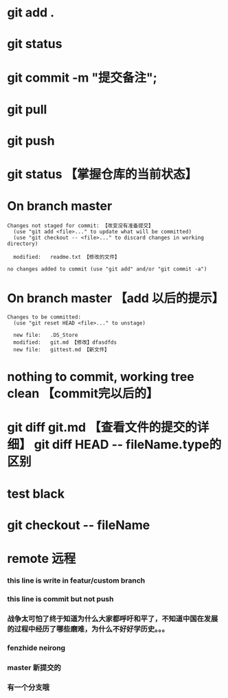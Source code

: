 # git add . 
# git status
# git commit -m "提交备注";
# git pull
# git push

# git status 【掌握仓库的当前状态】
  # On branch master
    Changes not staged for commit: 【改变没有准备提交】
      (use "git add <file>..." to update what will be committed)
      (use "git checkout -- <file>..." to discard changes in working directory)

      modified:   readme.txt 【修改的文件】

    no changes added to commit (use "git add" and/or "git commit -a")
  
  # On branch master 【add 以后的提示】
    Changes to be committed:
      (use "git reset HEAD <file>..." to unstage)

      new file:   .DS_Store
      modified:   git.md 【修改】dfasdfds
      new file:   gittest.md 【新文件】
  # nothing to commit, working tree clean 【commit完以后的】

# git diff git.md 【查看文件的提交的详细】 git diff HEAD -- fileName.type的区别
# test black
# git checkout -- fileName

# remote 远程

### this line is write in featur/custom branch 
### this line is commit but not push


### 战争太可怕了终于知道为什么大家都呼吁和平了，不知道中国在发展的过程中经历了哪些磨难，为什么不好好学历史。。。

### fenzhide neirong
### master 新提交的

### 有一个分支哦
